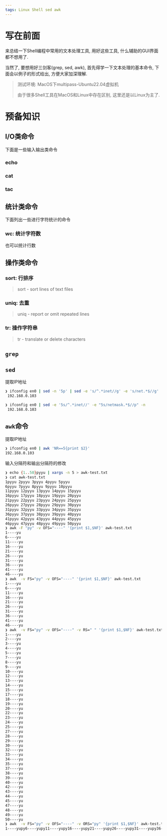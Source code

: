 ```yaml
---
tags: Linux Shell sed awk
---
```


# 写在前面

来总结一下Shell编程中常用的文本处理工具, 用好这些工具, 什么辅助的GUI界面都不想用了. 

当然了, 要想用好三剑客(grep, sed, awk), 首先得学一下文本处理的基本命令, 下面会以例子的形式给出, 方便大家加深理解. 

>   测试环境:
>   MacOS下multipass-Ubuntu22.04虚拟机
>
>   由于很多Shell工具在MacOS和Linux中存在区别, 这里还是以Linux为主了. 

# 预备知识

## I/O类命令

下面是一些输入输出类命令



### echo



### cat



### tac





## 统计类命令

下面列出一些进行字符统计的命令

### wc: 统计字符数

也可以统计行数



### 



## 操作类命令

### sort: 行排序

>   sort - sort lines of text files



### uniq: 去重

>   uniq - report or omit repeated lines



### tr: 操作字符串

>   tr - translate or delete characters

















## `grep`







## `sed`





提取IP地址

```bash
❯ ifconfig en0 | sed -n '5p' | sed -e 's/^.*inet//g' -e 's/net.*$//g'
 192.168.0.103
```



```bash
❯ ifconfig en0 | sed -e '5s/^.*inet//' -e "5s/netmask.*$//p" -n
 192.168.0.103
```





## `awk`命令



提取IP地址

```bash
❯ ifconfig en0 | awk 'NR==5{print $2}'
192.168.0.103
```





输入分隔符和输出分隔符的修改

```bash
❯ echo {1..50}pyyu | xargs -n 5 > awk-test.txt
❯ cat awk-test.txt
1pyyu 2pyyu 3pyyu 4pyyu 5pyyu
6pyyu 7pyyu 8pyyu 9pyyu 10pyyu
11pyyu 12pyyu 13pyyu 14pyyu 15pyyu
16pyyu 17pyyu 18pyyu 19pyyu 20pyyu
21pyyu 22pyyu 23pyyu 24pyyu 25pyyu
26pyyu 27pyyu 28pyyu 29pyyu 30pyyu
31pyyu 32pyyu 33pyyu 34pyyu 35pyyu
36pyyu 37pyyu 38pyyu 39pyyu 40pyyu
41pyyu 42pyyu 43pyyu 44pyyu 45pyyu
46pyyu 47pyyu 48pyyu 49pyyu 50pyyu
❯ awk -F "py" -v OFS="----" '{print $1,$NF}' awk-test.txt
1----yu
6----yu
11----yu
16----yu
21----yu
26----yu
31----yu
36----yu
41----yu
46----yu
❯ awk  -v FS="py" -v OFS="----" '{print $1,$NF}' awk-test.txt
1----yu
6----yu
11----yu
16----yu
21----yu
26----yu
31----yu
36----yu
41----yu
46----yu
❯ awk  -v FS="py" -v OFS="----" -v RS=" " '{print $1,$NF}' awk-test.txt
1----yu
2----yu
3----yu
4----yu
5----yu
7----yu
8----yu
9----yu
10----yu
12----yu
13----yu
14----yu
15----yu
17----yu
18----yu
19----yu
20----yu
22----yu
23----yu
24----yu
25----yu
27----yu
28----yu
29----yu
30----yu
32----yu
33----yu
34----yu
35----yu
37----yu
38----yu
39----yu
40----yu
42----yu
43----yu
44----yu
45----yu
47----yu
48----yu
49----yu
50----yu
❯ awk  -v FS="py" -v OFS="----" -v ORS="py" '{print $1,$NF}' awk-test.txt
1----yupy6----yupy11----yupy16----yupy21----yupy26----yupy31----yupy36----yupy41----yupy46----yupy%

```





